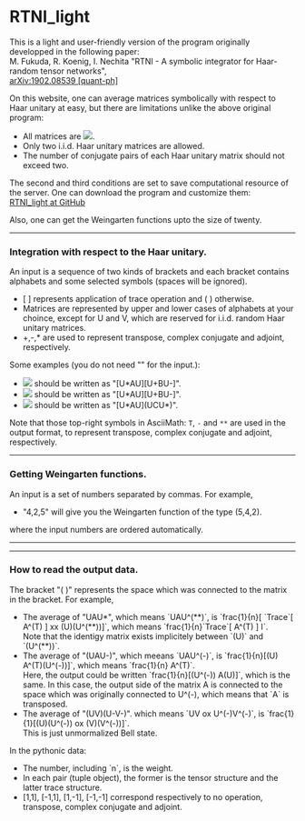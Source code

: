 # RTNI_light
<p>
This is a light and user-friendly version of the program originally developped in the following paper: <br>
M. Fukuda, R. Koenig, I. Nechita "RTNI - A symbolic integrator for Haar-random tensor networks",<br> 
<a href="https://arxiv.org/abs/1902.08539">arXiv:1902.08539 [quant-ph]</a>
</p>
<p>  
On this website, one can average matrices symbolically with respect to Haar unitary at easy, but
there are limitations unlike the above original program: 
<ul>
<li>All matrices are <img src="https://latex.codecogs.com/gif.latex?n&space;\times&space;n" />.</li> 
<li>Only two i.i.d. Haar unitary matrices are allowed.</li>
<li>The number of conjugate pairs of each Haar unitary matrix should not exceed two.</li>
</ul>
The second and third conditions are set to save computational resource of the server.  
One can download the program and customize them:<br>           
<a href="https://github.com/MotohisaFukuda/RTNI_light">RTNI_light at GitHub</a></p>
</p>
Also, one can get the Weingarten functions upto the size of twenty.

<hr>

<h3>Integration with respect to the Haar unitary.</h3>

<p>
An input is a sequence of two kinds of brackets and each bracket contains alphabets and some selected symbols (spaces will be ignored).
<ul>
<li> [ ] represents application of trace operation and ( ) otherwise.</li>
<li>Matrices are represented by upper and lower cases of alphabets at your choince, except for U and V, 
which are reserved for i.i.d. random Haar unitary matrices.</li>
<li>+,-,* are used to represent transpose, complex conjugate and adjoint, respectively.</li>
</ul>
Some examples (you do not need "" for the input.):
<ul>
<li><img src="https://latex.codecogs.com/gif.latex?\mathrm{Trace}[U^*AU]&space;\times&space;\mathrm{Trace}[U^TBU^{-}]" /> should be written as "[U*AU][U+BU-]".</li>  
<li><img src="https://latex.codecogs.com/gif.latex?\mathrm{Trace}[U^*AU]&space;\times&space;[UCU^{*}]" /> should be written as "[U*AU][U+BU-]".</li>
<li><img src="https://latex.codecogs.com/gif.latex?U^*AU^T&space;\otimes&space;UCDU^*&space;\otimes&space;VA^TDV^-" /> should be written as "[U*AU](UCU*)".</li>
</ul>

Note that those top-right symbols in AsciiMath: `T`, `-` and `**` are used in the output format,
to represent transpose, complex conjugate and adjoint, respectively.
</p>

<hr>


<h3>Getting Weingarten functions.</h3>

<p>
An input is a set of numbers separated by commas. For example, 
<ul>
<li>"4,2,5" will give you the Weingarten function of the type (5,4,2).</li>
</ul>
where the input numbers are ordered automatically.
</p>

<hr>

<hr>
<h3>How to read the output data.</h3>
<p>
The bracket "( )" represents the space which was connected to the matrix in the bracket.
For example,
<ul>
<li>The average of "UAU*", which means `UAU^(**)`, is `frac{1}{n}[ `Trace`[  A^(T) ] xx (U)(U^(**))]`, which means `frac{1}{n}`Trace`[ A^(T) ] I`. <br>
Note that the identigy matrix exists implicitely between `(U)` and `(U^(**))`.
</li>
<li>The average of "(UAU-)", which meeans `UAU^(-)`, is `frac{1}{n}[(U) A^(T)(U^(-))]`, which means `frac{1}{n} A^(T)`. <br>
Here, the output could be written `frac{1}{n}[(U^(-)) A(U)]`, which is the same.
In this case, the output side of the matrix A is connected to the space which was originally connected to U^(-), which means that `A` is transposed.
</li>
<li>
The average of "(UV)(U-V-)". which means `UV ox U^(-)V^(-)`, is `frac{1}{1}[(U)(U^(-)) ox (V)(V^(-))]`. <br>
This is just unmormalized Bell state.
</li>
</ul>
</p>

<p>
In the pythonic data:
<ul>
<li>
The number, including `n`, is the weight.
</li>
<li>
In each pair (tuple object), the former is the tensor structure and the latter trace structure.
</li>
<li>
[1,1], [-1,1], [1,-1], [-1,-1] correspond respectively to no operation, transpose, complex conjugate and adjoint.
</li>
</ul>
</p>



















<img src="" />

